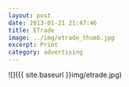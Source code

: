 ```yaml
---
layout: post
date: 2013-01-21 21:47:46
title: ETrade
image: ../img/etrade_thumb.jpg
excerpt: Print
category: advertising
---
```


![]({{ site.baseurl }}img/etrade.jpg)